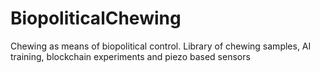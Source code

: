 # BiopoliticalChewing
Chewing as means of biopolitical control. Library of chewing samples, AI training,  blockchain experiments and piezo based sensors
